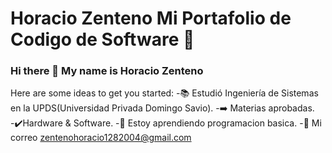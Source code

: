 # Horacio Zenteno Mi Portafolio de Codigo de Software 👋
### Hi there 👋 My name is Horacio Zenteno 

Here are some ideas to get you started:
-📚 Estudió Ingeniería de Sistemas en la UPDS(Universidad Privada Domingo Savio).
-➡️ Materias aprobadas.
-✔️Hardware & Software.
-🌱 Estoy aprendiendo programacion basica.
-📂 Mi correo zentenohoracio1282004@gmail.com 












